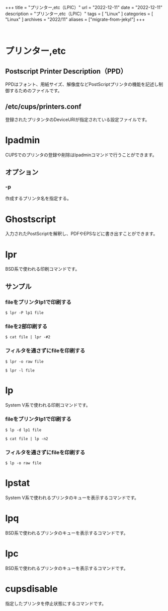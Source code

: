 +++
title = "プリンター,etc（LPIC）"
url = "2022-12-11"
date = "2022-12-11"
description = "プリンター,etc（LPIC）"
tags = [
  "Linux"
]
categories = [
  "Linux"
]
archives = "2022/11"
aliases = ["migrate-from-jekyl"]
+++

<br>

# プリンター,etc

## Postscript Printer Description（PPD）

PPDはフォント、用紙サイズ、解像度などPostScriptプリンタの機能を記述し制御するためのファイルです。

## /etc/cups/printers.conf

登録されたプリタンタのDeviceURIが指定されている設定ファイルです。



# lpadmin

CUPSでのプリンタの登録や削除はlpadminコマンドで行うことができます。

## オプション

### -p

作成するプリンタ名を指定する。


# Ghostscript

入力されたPostScriptを解釈し、PDFやEPSなどに書き出すことができます。


# lpr

BSD系で使われる印刷コマンドです。

## サンプル

### fileをプリンタlp1で印刷する

```
$ lpr -P lp1 file
```

### fileを2部印刷する

```
$ cat file | lpr -#2
```

### フィルタを通さずにfileを印刷する

```
$ lpr -o raw file
```

```
$ lpr -l file
```


# lp

System V系で使われる印刷コマンドです。

### fileをプリンタlp1で印刷する

```
$ lp -d lp1 file
```

```
$ cat file | lp -n2
```

### フィルタを通さずにfileを印刷する

```
$ lp -o raw file
```


# lpstat

System V系で使われるプリンタのキューを表示するコマンドです。


# lpq

BSD系で使われるプリンタのキューを表示するコマンドです。


# lpc

BSD系で使われるプリンタのキューを表示するコマンドです。


# cupsdisable

指定したプリンタを停止状態にするコマンドです。


